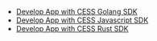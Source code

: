 - [Develop App with CESS Golang SDK](sdk-golang/README.md)
- [Develop App with CESS Javascript SDK](sdk-js/README.md)
- [Develop App with CESS Rust SDK](sdk-rust/README.md)